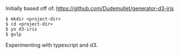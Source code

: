 Initially based off of: https://github.com/Dudemullet/generator-d3-iris

    $ mkdir <project-dir>
    $ cd <project-dir>
    $ yo d3-iris
    $ gulp

Experimenting with typescript and d3.

